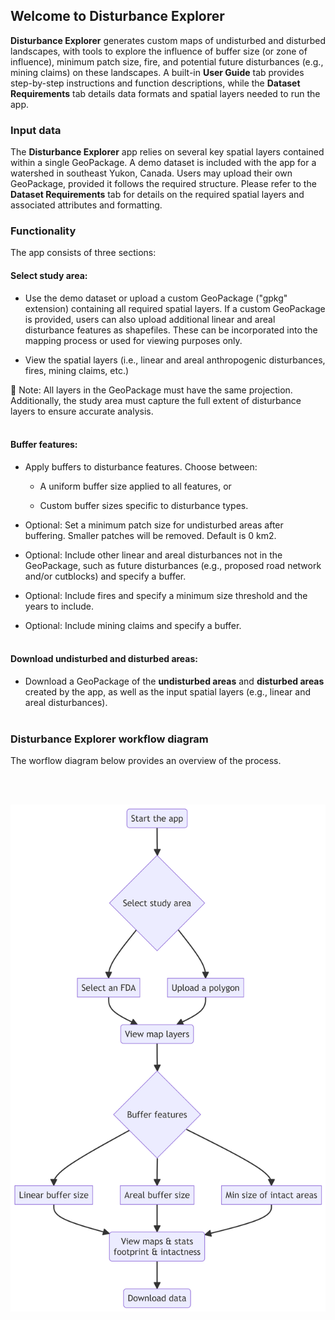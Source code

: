 ## Welcome to Disturbance Explorer 

**Disturbance Explorer** generates custom maps of undisturbed and disturbed landscapes, with tools to explore the influence of buffer size (or zone of influence), minimum patch size, fire, and potential future disturbances (e.g., mining claims) on these landscapes. 
A built-in **User Guide** tab provides step-by-step instructions and function descriptions, while the **Dataset Requirements** tab details data formats and spatial
layers needed to run the app.


### Input data
  
The **Disturbance Explorer** app relies on several key spatial layers contained within a single GeoPackage. A demo dataset is included with the app for a watershed in southeast Yukon, Canada. Users may upload their own GeoPackage, provided it follows the required structure. 
Please refer to the **Dataset Requirements** tab for details on the required spatial layers and associated attributes and formatting.

### Functionality
    
The app consists of three sections:



#### Select study area:

  - Use the demo dataset or upload a custom GeoPackage ("gpkg" extension) containing all required spatial layers. If a custom GeoPackage is provided, users can also upload additional linear and areal disturbance features as shapefiles. 
These can be incorporated into the mapping process or used for viewing purposes only.
    
  - View the spatial layers (i.e., linear and areal anthropogenic disturbances, fires, mining claims, etc.)

📌 Note: All layers in the GeoPackage must have the same projection. Additionally, the study area must capture the full extent of disturbance layers to ensure accurate analysis.
<br><br>

#### Buffer features:
    
  - Apply buffers to disturbance features. Choose between:
  
  
    - A uniform buffer size applied to all features, or

    - Custom buffer sizes specific to disturbance types.

  - Optional: Set a minimum patch size for undisturbed areas after buffering. Smaller patches will be removed. Default is 0 km2.
  
  - Optional: Include other linear and areal disturbances not in the GeoPackage, such as future disturbances (e.g., proposed road network and/or cutblocks) and specify a buffer.

  - Optional: Include fires and specify a minimum size threshold and the years to include.

  - Optional: Include mining claims and specify a buffer.
<br><br>
  
#### Download undisturbed and disturbed areas:
    
  - Download a GeoPackage of the **undisturbed areas** and **disturbed areas** created by the app, as well as the input spatial layers (e.g., linear and areal disturbances).
<br><br>
  
  
### Disturbance Explorer workflow diagram

The worflow diagram below provides an overview of the process.

<br><br>
<center><img src="pics/workflow.png" width="800"></center>
<br><br>
